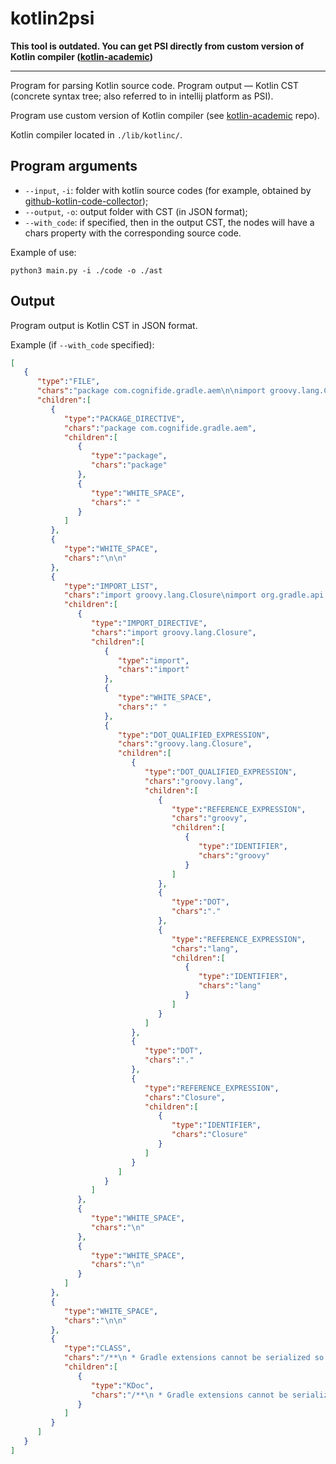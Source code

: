 # kotlin2psi

**This tool is outdated. You can get PSI directly from custom version of Kotlin compiler ([kotlin-academic](https://github.com/PetukhovVictor/kotlin-academic))**

---------------------------------------------

Program for parsing Kotlin source code.
Program output — Kotlin CST (concrete syntax tree; also referred to in intellij platform as PSI).

Program use custom version of Kotlin compiler (see [kotlin-academic](https://github.com/PetukhovVictor/kotlin-academic/tree/vp/ast_printing_text) repo).

Kotlin compiler located in `./lib/kotlinc/`.

## Program arguments

- `--input`, `-i`: folder with kotlin source codes (for example, obtained by [github-kotlin-code-collector](https://github.com/PetukhovVictor/github-kotlin-code-collector));
- `--output`, `-o`: output folder with CST (in JSON format);
- `--with_code`: if specified, then in the output CST, the nodes will have a chars property with the corresponding source code.

Example of use:
```
python3 main.py -i ./code -o ./ast
```

## Output

Program output is Kotlin CST in JSON format.

Example (if `--with_code` specified):
```json
[
   {
      "type":"FILE",
      "chars":"package com.cognifide.gradle.aem\n\nimport groovy.lang.Closure\nimport org.gradle.api.Project\nimport org.gradle.util.ConfigureUtil\n\n/**\n * Gradle extensions cannot be serialized so that config need to be wrapped.\n */\nopen class AemExtension(project: Project) {\n\n    companion object {\n        val NAME = \"aem\"\n    }\n\n    val config = AemConfig(project)\n\n    fun config(closure: Closure<*>) {\n        ConfigureUtil.configure(closure, config)\n    }\n\n}",
      "children":[
         {
            "type":"PACKAGE_DIRECTIVE",
            "chars":"package com.cognifide.gradle.aem",
            "children":[
               {
                  "type":"package",
                  "chars":"package"
               },
               {
                  "type":"WHITE_SPACE",
                  "chars":" "
               }
            ]
         },
         {
            "type":"WHITE_SPACE",
            "chars":"\n\n"
         },
         {
            "type":"IMPORT_LIST",
            "chars":"import groovy.lang.Closure\nimport org.gradle.api.Project\nimport org.gradle.util.ConfigureUtil",
            "children":[
               {
                  "type":"IMPORT_DIRECTIVE",
                  "chars":"import groovy.lang.Closure",
                  "children":[
                     {
                        "type":"import",
                        "chars":"import"
                     },
                     {
                        "type":"WHITE_SPACE",
                        "chars":" "
                     },
                     {
                        "type":"DOT_QUALIFIED_EXPRESSION",
                        "chars":"groovy.lang.Closure",
                        "children":[
                           {
                              "type":"DOT_QUALIFIED_EXPRESSION",
                              "chars":"groovy.lang",
                              "children":[
                                 {
                                    "type":"REFERENCE_EXPRESSION",
                                    "chars":"groovy",
                                    "children":[
                                       {
                                          "type":"IDENTIFIER",
                                          "chars":"groovy"
                                       }
                                    ]
                                 },
                                 {
                                    "type":"DOT",
                                    "chars":"."
                                 },
                                 {
                                    "type":"REFERENCE_EXPRESSION",
                                    "chars":"lang",
                                    "children":[
                                       {
                                          "type":"IDENTIFIER",
                                          "chars":"lang"
                                       }
                                    ]
                                 }
                              ]
                           },
                           {
                              "type":"DOT",
                              "chars":"."
                           },
                           {
                              "type":"REFERENCE_EXPRESSION",
                              "chars":"Closure",
                              "children":[
                                 {
                                    "type":"IDENTIFIER",
                                    "chars":"Closure"
                                 }
                              ]
                           }
                        ]
                     }
                  ]
               },
               {
                  "type":"WHITE_SPACE",
                  "chars":"\n"
               },
               {
                  "type":"WHITE_SPACE",
                  "chars":"\n"
               }
            ]
         },
         {
            "type":"WHITE_SPACE",
            "chars":"\n\n"
         },
         {
            "type":"CLASS",
            "chars":"/**\n * Gradle extensions cannot be serialized so that config need to be wrapped.\n */\nopen class AemExtension(project: Project) {\n\n    companion object {\n        val NAME = \"aem\"\n    }\n\n    val config = AemConfig(project)\n\n    fun config(closure: Closure<*>) {\n        ConfigureUtil.configure(closure, config)\n    }\n\n}",
            "children":[
               {
                  "type":"KDoc",
                  "chars":"/**\n * Gradle extensions cannot be serialized so that config need to be wrapped.\n */"
               }
            ]
         }
      ]
   }
]
```
